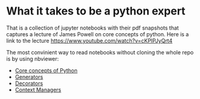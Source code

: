 # What it takes to be a python expert
That is a collection of jupyter notebooks with their pdf snapshots that captures a lecture of James Powell on core concepts of python. Here is a link to the lecture https://www.youtube.com/watch?v=cKPlPJyQrt4

The most convinient way to read notebooks without cloning the whole repo is by using nbviewer: 
* [Core concepts of Python](https://nbviewer.jupyter.org/github/lepchenkov/What_it_Takes_to_be_a_Python_Expert/blob/master/Protocol_View_of_Python_and_Metaclasses.ipynb)
* [Generators](https://nbviewer.jupyter.org/github/lepchenkov/What_it_Takes_to_be_a_Python_Expert/blob/master/Generators.ipynb)
* [Decorators](https://nbviewer.jupyter.org/github/lepchenkov/What_it_Takes_to_be_a_Python_Expert/blob/master/Decorators.ipynb)
* [Context Managers]( Context_manager.ipynb)
